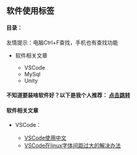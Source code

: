 ## 软件使用标签

#### 目录：

友情提示：电脑Ctrl+F查找，手机也有查找功能

* 软件相关文章

  * VSCode
  * MySql
  * Unity

#### 不知道要装啥软件好？以下是我个人推荐： [点击跳转](/blog/软件使用/软件推荐.html)

#### 软件相关文章

* VSCode：

  * [VSCode使用中文](/blog/软件使用/VSCode使用中文.html)
  * [VSCode在linux字体间距过大的解决办法](/blog/软件使用/VSCode在linux字体间距过大的解决办法.html)